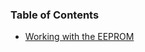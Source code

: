 <!-- -*- mode: markdown; fill-column: 8192 -*- -->

### Table of Contents

* [Working with the EEPROM](EEPROM/README.md)
